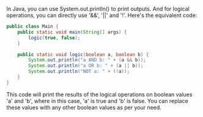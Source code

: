 In Java, you can use System.out.println() to print outputs. And for logical operations, you can directly use '&&', '||' and '!'. Here's the equivalent code:

```java
public class Main {
    public static void main(String[] args) {
        logic(true, false);
    }

    public static void logic(boolean a, boolean b) {
        System.out.println("a AND b: " + (a && b));
        System.out.println("a OR b: " + (a || b));
        System.out.println("NOT a: " + (!a));
    }
}
```

This code will print the results of the logical operations on boolean values 'a' and 'b', where in this case, 'a' is true and 'b' is false. You can replace these values with any other boolean values as per your need.
